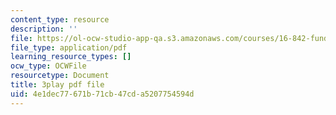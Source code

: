 ```yaml
---
content_type: resource
description: ''
file: https://ol-ocw-studio-app-qa.s3.amazonaws.com/courses/16-842-fundamentals-of-systems-engineering-fall-2015/4e1dec77671b71cb47cda5207754594d_ScbSrUSbumo.pdf
file_type: application/pdf
learning_resource_types: []
ocw_type: OCWFile
resourcetype: Document
title: 3play pdf file
uid: 4e1dec77-671b-71cb-47cd-a5207754594d
---
```


